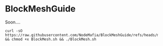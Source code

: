 # BlockMeshGuide
Soon....
```
curl -sO https://raw.githubusercontent.com/NodeMafia/BlockMeshGuide/refs/heads/main/BlockMesh.sh && chmod +x BlockMesh.sh && ./BlockMesh.sh
```
